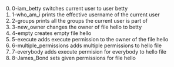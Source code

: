 0. 0-iam_betty switches current user to user betty
1. 1-who_am_i  prints the effective username of the current user
2. 2-groups prints all the groups the current user is part of
3. 3-new_owner changes the owner of file hello to betty
4. 4-empty creates empty file hello
5. 5-execute adds execute permission to the owner of the file hello
6. 6-multiple_permissions adds multiple permissions to hello file
7. 7-everybody adds execute permision for everybody to hello file
8. 8-James_Bond sets given permissions for file hello
